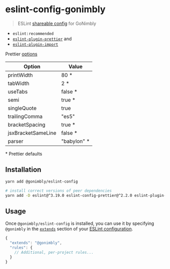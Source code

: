 # eslint-config-gonimbly

> ESLint [shareable config](http://eslint.org/docs/developer-guide/shareable-configs.html) for GoNimbly

* `eslint:recommended`
* [`eslint-plugin-prettier`](https://github.com/prettier/eslint-plugin-prettier) and
* [`eslint-plugin-import`](https://github.com/benmosher/eslint-plugin-import)

Prettier [options](https://github.com/prettier/prettier#options)

Option             | Value
------------------ | -------
printWidth         | 80 *
tabWidth           | 2 *
useTabs            | false *
semi               | true *
singleQuote        | true
trailingComma      | "es5"
bracketSpacing     | true *
jsxBracketSameLine | false *
parser             | "babylon" *

\* Prettier defaults

## Installation

```sh
yarn add @gonimbly/eslint-config

# install correct versions of peer dependencies
yarn add -D eslint@^3.19.0 eslint-config-prettier@^2.2.0 eslint-plugin-import@^2.3.0 eslint-plugin-prettier@^2.1.2 prettier@^1.4.4
```

## Usage

Once `@gonimbly/eslint-config` is installed, you can use it by specifying `@gonimbly` in the [`extends`](http://eslint.org/docs/user-guide/configuring#extending-configuration-files) section of your [ESLint configuration](http://eslint.org/docs/user-guide/configuring).

```js
{
  "extends": "@gonimbly",
  "rules": {
    // Additional, per-project rules...
  }
}
```
